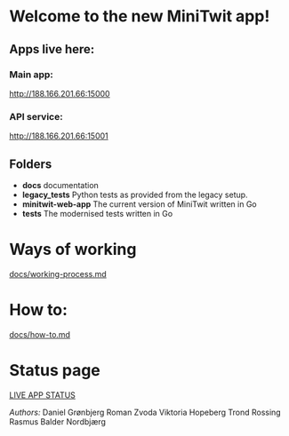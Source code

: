 # Welcome to the new MiniTwit app!

## Apps live here:
### Main app: 
http://188.166.201.66:15000

### API service: 
http://188.166.201.66:15001

## Folders
* **docs** documentation
* **legacy_tests** Python tests as provided from the legacy setup.
* **minitwit-web-app** The current version of MiniTwit written in Go
* **tests** The modernised tests written in Go

# Ways of working
[docs/working-process.md](docs/working-process.md)

# How to: 
[docs/how-to.md](docs/how-to.md)

# Status page
[LIVE APP STATUS](http://206.81.24.116/status.html)

*Authors:*
Daniel Grønbjerg
Roman Zvoda
Viktoria Hopeberg
Trond Rossing
Rasmus Balder Nordbjærg

